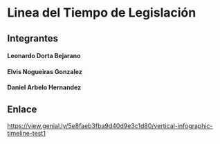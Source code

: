 # Linea del Tiempo de Legislación

## Integrantes

#### Leonardo Dorta Bejarano
#### Elvis Nogueiras Gonzalez
#### Daniel Arbelo Hernandez

## Enlace

https://view.genial.ly/5e8faeb3fba9d40d9e3c1d80/vertical-infographic-timeline-test1

